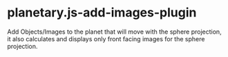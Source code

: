 # planetary.js-add-images-plugin
Add Objects/Images to the planet that will move with the sphere projection, it also calculates and displays only front facing images for the sphere projection.
